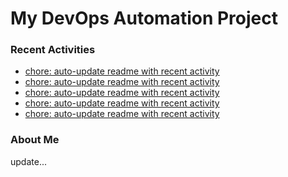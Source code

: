 # My DevOps Automation Project

### Recent Activities
<!-- activity:START -->
- [chore: auto-update readme with recent activity](https://github.com/kaigiii/mybowling-app/commit/b849310a31033e0f3d19ad64c6c6325d663be5fd)
- [chore: auto-update readme with recent activity](https://github.com/kaigiii/mybowling-app/commit/5cdafe7ab5fb678152e8d23e6269e9d080323f0c)
- [chore: auto-update readme with recent activity](https://github.com/kaigiii/mybowling-app/commit/e09d360a827bd31289f406985d8af8e737780c36)
- [chore: auto-update readme with recent activity](https://github.com/kaigiii/mybowling-app/commit/b2cd937a0db903ce054bbedb74bb0c449b4fa8c7)
- [chore: auto-update readme with recent activity](https://github.com/kaigiii/mybowling-app/commit/b456b8c53c5efb91e49d838f544da2c849a33143)
<!-- activity:END -->

### About Me
<!-- MYLINKS:START -->
<!-- MYLINKS:END -->

update...
